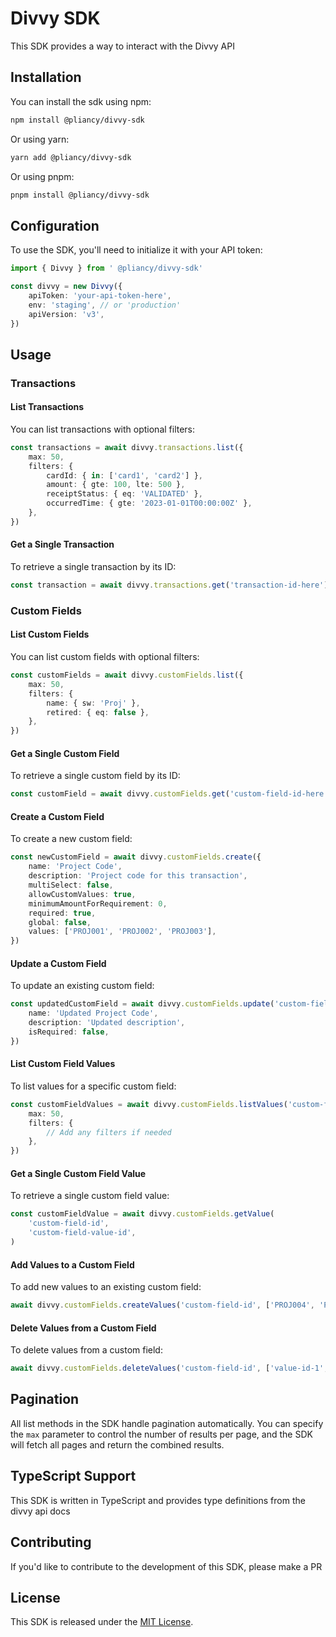 # Divvy SDK

This SDK provides a way to interact with the Divvy API

## Installation

You can install the sdk using npm:

```bash
npm install @pliancy/divvy-sdk
```

Or using yarn:

```bash
yarn add @pliancy/divvy-sdk
```

Or using pnpm:

```bash
pnpm install @pliancy/divvy-sdk
```

## Configuration

To use the SDK, you'll need to initialize it with your API token:

```typescript
import { Divvy } from ' @pliancy/divvy-sdk'

const divvy = new Divvy({
    apiToken: 'your-api-token-here',
    env: 'staging', // or 'production'
    apiVersion: 'v3',
})
```

## Usage

### Transactions

#### List Transactions

You can list transactions with optional filters:

```typescript
const transactions = await divvy.transactions.list({
    max: 50,
    filters: {
        cardId: { in: ['card1', 'card2'] },
        amount: { gte: 100, lte: 500 },
        receiptStatus: { eq: 'VALIDATED' },
        occurredTime: { gte: '2023-01-01T00:00:00Z' },
    },
})
```

#### Get a Single Transaction

To retrieve a single transaction by its ID:

```typescript
const transaction = await divvy.transactions.get('transaction-id-here')
```

### Custom Fields

#### List Custom Fields

You can list custom fields with optional filters:

```typescript
const customFields = await divvy.customFields.list({
    max: 50,
    filters: {
        name: { sw: 'Proj' },
        retired: { eq: false },
    },
})
```

#### Get a Single Custom Field

To retrieve a single custom field by its ID:

```typescript
const customField = await divvy.customFields.get('custom-field-id-here')
```

#### Create a Custom Field

To create a new custom field:

```typescript
const newCustomField = await divvy.customFields.create({
    name: 'Project Code',
    description: 'Project code for this transaction',
    multiSelect: false,
    allowCustomValues: true,
    minimumAmountForRequirement: 0,
    required: true,
    global: false,
    values: ['PROJ001', 'PROJ002', 'PROJ003'],
})
```

#### Update a Custom Field

To update an existing custom field:

```typescript
const updatedCustomField = await divvy.customFields.update('custom-field-id', {
    name: 'Updated Project Code',
    description: 'Updated description',
    isRequired: false,
})
```

#### List Custom Field Values

To list values for a specific custom field:

```typescript
const customFieldValues = await divvy.customFields.listValues('custom-field-id', {
    max: 50,
    filters: {
        // Add any filters if needed
    },
})
```

#### Get a Single Custom Field Value

To retrieve a single custom field value:

```typescript
const customFieldValue = await divvy.customFields.getValue(
    'custom-field-id',
    'custom-field-value-id',
)
```

#### Add Values to a Custom Field

To add new values to an existing custom field:

```typescript
await divvy.customFields.createValues('custom-field-id', ['PROJ004', 'PROJ005'])
```

#### Delete Values from a Custom Field

To delete values from a custom field:

```typescript
await divvy.customFields.deleteValues('custom-field-id', ['value-id-1', 'value-id-2'])
```

## Pagination

All list methods in the SDK handle pagination automatically. You can specify the `max` parameter to control the number of results per page, and the SDK will fetch all pages and return the combined results.

## TypeScript Support

This SDK is written in TypeScript and provides type definitions from the divvy api docs

## Contributing

If you'd like to contribute to the development of this SDK, please make a PR

## License

This SDK is released under the [MIT License](LICENSE).
